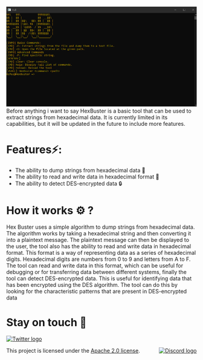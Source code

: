 
![Alt Text](https://github.com/Mes2d/HxB/blob/main/HexBusterChildPhoto.png)
Before anything i want to say HexBuster is a basic tool that can be used to extract strings from hexadecimal data. It is currently limited in its capabilities, but it will be updated in the future to include more features.
# Features⚡:
- The ability to dump strings from hexadecimal data 👜
- The ability to read and write data in hexadecimal format 📖
- The ability to detect DES-encrypted data 🔒
# How it works ⚙ ?
Hex Buster uses a simple algorithm to dump strings from hexadecimal data. The algorithm works by taking a hexadecimal string and then converting it into a plaintext message. The plaintext message can then be displayed to the user, the tool also has the ability to read and write data in hexadecimal format. This format is a way of representing data as a series of hexadecimal digits. Hexadecimal digits are numbers from 0 to 9 and letters from A to F. The tool can read and write data in this format, which can be useful for debugging or for transferring data between different systems, finally the tool can detect DES-encrypted data. This is useful for identifying data that has been encrypted using the DES algorithm. The tool can do this by looking for the characteristic patterns that are present in DES-encrypted data

# Stay on touch 🤙
<a href="https://twitter.com/xdenlz"><img src="https://user-images.githubusercontent.com/106308342/208211675-c2459c4d-0420-4d2c-8b21-31f39b9615ee.png" alt="Twitter logo" width="50"></a>

<a href="https://discord.gg/bzteam" style="float: right; margin: 0 0 0 10px;"><img src="https://user-images.githubusercontent.com/106308342/208212582-99aa1a14-2549-416a-a640-6d5e71379269.png" alt="Discord logo" width="120"></a>

This project is licensed under the [Apache 2.0 license](https://github.com/Mes2d/HxB/blob/main/HxB/LICENSE.txt).

